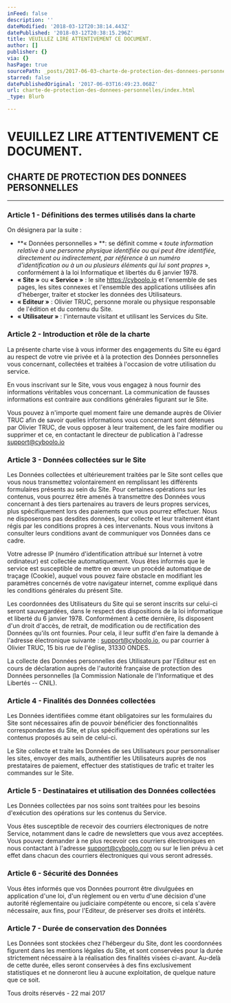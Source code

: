 ```yaml
---
inFeed: false
description: ''
dateModified: '2018-03-12T20:38:14.443Z'
datePublished: '2018-03-12T20:38:15.296Z'
title: VEUILLEZ LIRE ATTENTIVEMENT CE DOCUMENT.
author: []
publisher: {}
via: {}
hasPage: true
sourcePath: _posts/2017-06-03-charte-de-protection-des-donnees-personnelles.md
starred: false
datePublishedOriginal: '2017-06-03T16:49:23.068Z'
url: charte-de-protection-des-donnees-personnelles/index.html
_type: Blurb

---
```

# **VEUILLEZ LIRE ATTENTIVEMENT CE DOCUMENT.**

## CHARTE DE PROTECTION DES DONNEES PERSONNELLES

---

### Article 1 - Définitions des termes utilisés dans la charte

On désignera par la suite :

* **« Données personnelles » **: se définit comme « _toute information relative à une personne physique identifiée ou qui peut être identifiée, directement ou indirectement, par référence à un numéro d'identification ou à un ou plusieurs éléments qui lui sont propres_ », conformément à la loi Informatique et libertés du 6 janvier 1978\.
* **« Site »** ou **« Service »** : le site https://cyboolo.io et l'ensemble de ses pages, les sites connexes et l'ensemble des applications utilisées afin d'héberger, traiter et stocker les données des Utilisateurs.
* **« Editeur »** : Olivier TRUC, personne morale ou physique responsable de l'édition et du contenu du Site.
* **« Utilisateur »** : l'internaute visitant et utilisant les Services du Site.

### Article 2 - Introduction et rôle de la charte

La présente charte vise à vous informer des engagements du Site eu égard au respect de votre vie privée et à la protection des Données personnelles vous concernant, collectées et traitées à l'occasion de votre utilisation du service.

En vous inscrivant sur le Site, vous vous engagez à nous fournir des informations véritables vous concernant. La communication de fausses informations est contraire aux conditions générales figurant sur le Site.

Vous pouvez à n'importe quel moment faire une demande auprès de Olivier TRUC afin de savoir quelles informations vous concernant sont détenues par Olivier TRUC, de vous opposer à leur traitement, de les faire modifier ou supprimer et ce, en contactant le directeur de publication à l'adresse support@cyboolo.io

### Article 3 - Données collectées sur le Site

Les Données collectées et ultérieurement traitées par le Site sont celles que vous nous transmettez volontairement en remplissant les différents formulaires présents au sein du Site. Pour certaines opérations sur les contenus, vous pourrez être amenés à transmettre des Données vous concernant à des tiers partenaires au travers de leurs propres services, plus spécifiquement lors des paiements que vous pourrez effectuer. Nous ne disposerons pas desdites données, leur collecte et leur traitement étant régis par les conditions propres à ces intervenants. Nous vous invitons à consulter leurs conditions avant de communiquer vos Données dans ce cadre.

Votre adresse IP (numéro d'identification attribué sur Internet à votre ordinateur) est collectée automatiquement. Vous êtes informés que le service est susceptible de mettre en œuvre un procédé automatique de traçage (Cookie), auquel vous pouvez faire obstacle en modifiant les paramètres concernés de votre navigateur internet, comme expliqué dans les conditions générales du présent Site.

Les coordonnées des Utilisateurs du Site qui se seront inscrits sur celui-ci seront sauvegardées, dans le respect des dispositions de la loi informatique et liberté du 6 janvier 1978\. Conformément à cette dernière, ils disposent d'un droit d'accès, de retrait, de modification ou de rectification des Données qu'ils ont fournies. Pour cela, il leur suffit d'en faire la demande à l'adresse électronique suivante : support@cyboolo.io, ou par courrier à Olivier TRUC, 15 bis rue de l'église, 31330 ONDES.

La collecte des Données personnelles des Utilisateurs par l'Editeur est en cours de déclaration auprès de l'autorité française de protection des Données personnelles (la Commission Nationale de l'Informatique et des Libertés -- CNIL).

### Article 4 - Finalités des Données collectées

Les Données identifiées comme étant obligatoires sur les formulaires du Site sont nécessaires afin de pouvoir bénéficier des fonctionnalités correspondantes du Site, et plus spécifiquement des opérations sur les contenus proposés au sein de celui-ci.

Le Site collecte et traite les Données de ses Utilisateurs pour personnaliser les sites, envoyer des mails, authentifier les Utilisateurs auprès de nos prestataires de paiement, effectuer des statistiques de trafic et traiter les commandes sur le Site.

### Article 5 - Destinataires et utilisation des Données collectées

Les Données collectées par nos soins sont traitées pour les besoins d'exécution des opérations sur les contenus du Service.

Vous êtes susceptible de recevoir des courriers électroniques de notre Service, notamment dans le cadre de newsletters que vous avez acceptées. Vous pouvez demander à ne plus recevoir ces courriers électroniques en nous contactant à l'adresse support@cyboolo.com ou sur le lien prévu à cet effet dans chacun des courriers électroniques qui vous seront adressés.

### Article 6 - Sécurité des Données

Vous êtes informés que vos Données pourront être divulguées en application d'une loi, d'un règlement ou en vertu d'une décision d'une autorité réglementaire ou judiciaire compétente ou encore, si cela s'avère nécessaire, aux fins, pour l'Editeur, de préserver ses droits et intérêts.

### Article 7 - Durée de conservation des Données

Les Données sont stockées chez l'hébergeur du Site, dont les coordonnées figurent dans les mentions légales du Site, et sont conservées pour la durée strictement nécessaire à la réalisation des finalités visées ci-avant. Au-delà de cette durée, elles seront conservées à des fins exclusivement statistiques et ne donneront lieu à aucune exploitation, de quelque nature que ce soit.

Tous droits réservés - 22 mai 2017
